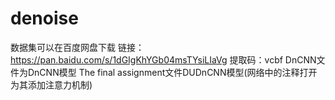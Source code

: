 # denoise
数据集可以在百度网盘下载
链接：https://pan.baidu.com/s/1dGIgKhYGb04msTYsiLIaVg 
提取码：vcbf
DnCNN文件为DnCNN模型
The final assignment文件DUDnCNN模型(网络中的注释打开为其添加注意力机制)

